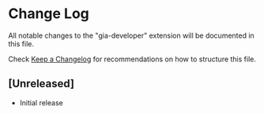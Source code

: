 # Change Log

All notable changes to the "gia-developer" extension will be documented in this file.

Check [Keep a Changelog](http://keepachangelog.com/) for recommendations on how to structure this file.

## [Unreleased]

- Initial release